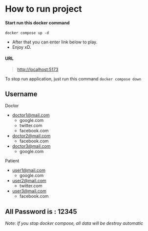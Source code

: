 # How to run project
#### Start run this docker command

```docker compose up -d```
 - After that you can enter link below to play.
 - Enjoy xD.

#### URL
>[http://localhost:5173](http://localhost:5173)

To stop run application, just run this command
```docker compose down```


## Username
Doctor
- doctor1@mail.com
  - google.com
  - twitter.com
  - facebook.com
- doctor2@mail.com
  - facebook.com
- doctor3@mail.com
  - google.com

Patient
- user1@mail.com
  - google.com
- user2@mail.com
  - twitter.com
- user3@mail.com
  - facebook.com

**All Password is : 12345**
---
*Note: If you stop docker compose, all data will be destroy automatic*
